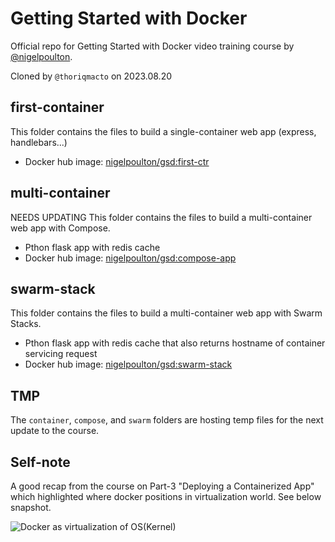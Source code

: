 # Getting Started with Docker

Official repo for Getting Started with Docker video training course by [@nigelpoulton](https://twitter.com/nigelpoulton).

Cloned by `@thoriqmacto` on 2023.08.20

## first-container

This folder contains the files to build a single-container web app (express, handlebars...)

- Docker hub image: [nigelpoulton/gsd:first-ctr](https://hub.docker.com/repository/docker/nigelpoulton/gsd)

## multi-container

NEEDS UPDATING
This folder contains the files to build a multi-container web app with Compose.

- Pthon flask app with redis cache
- Docker hub image: [nigelpoulton/gsd:compose-app](https://hub.docker.com/repository/docker/nigelpoulton/gsd)

## swarm-stack

This folder contains the files to build a multi-container web app with Swarm Stacks.

- Pthon flask app with redis cache that also returns hostname of container servicing request
- Docker hub image: [nigelpoulton/gsd:swarm-stack](https://hub.docker.com/repository/docker/nigelpoulton/gsd)

## TMP

The `container`, `compose`, and `swarm` folders are hosting temp files for the next update to the course.

## Self-note

A good recap from the course on Part-3 "Deploying a Containerized App" which highlighted where docker positions in virtualization world.
See below snapshot.

![Docker as virtualization of OS(Kernel)](https://github.com/thoriqmacto/gsd/clone/blob/recap-snap/snap_01_dockerAsVirtualOS.png)
